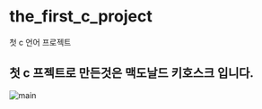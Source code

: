 the_first_c_project
==========
첫 c 언어 프로젝트

첫 c 프젝트로 만든것은 맥도날드 키호스크 입니다.
-----------------
![main]("https://github.com/icerice06/the_first_c_project/blob/main/img/main.PNG")
